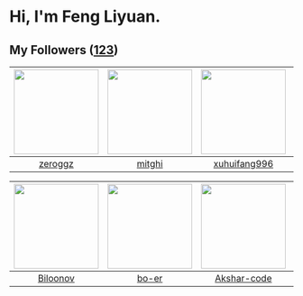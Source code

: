 # Hi, I'm Feng Liyuan.

## My Followers ([123](https://github.com/SunRunAway?tab=followers))

| <img src="https://avatars.githubusercontent.com/u/55519398?v=4" width="150" height="150" /> | <img src="https://avatars.githubusercontent.com/u/55898975?v=4" width="150" height="150" /> | <img src="https://avatars.githubusercontent.com/u/50138288?v=4" width="150" height="150" /> | <img src="https://avatars.githubusercontent.com/u/58126365?v=4" width="150" height="150" /> |
| :-----------------------------------------------------------------------------------------: | :-----------------------------------------------------------------------------------------: | :-----------------------------------------------------------------------------------------: | :-----------------------------------------------------------------------------------------: |
|                            [zeroggz](https://github.com/zeroggz)                            |                             [mitghi](https://github.com/mitghi)                             |                       [xuhuifang996](https://github.com/xuhuifang996)                       |                       [kellyraymond](https://github.com/kellyraymond)                       |

| <img src="https://avatars.githubusercontent.com/u/75587879?v=4" width="150" height="150" /> | <img src="https://avatars.githubusercontent.com/u/49479987?v=4" width="150" height="150" /> | <img src="https://avatars.githubusercontent.com/u/59618640?v=4" width="150" height="150" /> | <img src="https://avatars.githubusercontent.com/u/57785890?v=4" width="150" height="150" /> |
| :-----------------------------------------------------------------------------------------: | :-----------------------------------------------------------------------------------------: | :-----------------------------------------------------------------------------------------: | :-----------------------------------------------------------------------------------------: |
|                           [Biloonov](https://github.com/Biloonov)                           |                              [bo-er](https://github.com/bo-er)                              |                        [Akshar-code](https://github.com/Akshar-code)                        |                            [toum120](https://github.com/toum120)                            |